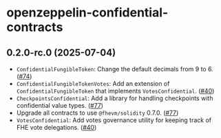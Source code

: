 # openzeppelin-confidential-contracts


## 0.2.0-rc.0 (2025-07-04)

- `ConfidentialFungibleToken`: Change the default decimals from 9 to 6. ([#74](https://github.com/OpenZeppelin/openzeppelin-confidential-contracts/pull/74))
- `ConfidentialFungibleTokenVotes`: Add an extension of `ConfidentialFungibleToken` that implements `VotesConfidential`. ([#40](https://github.com/OpenZeppelin/openzeppelin-confidential-contracts/pull/40))
- `CheckpointsConfidential`: Add a library for handling checkpoints with confidential value types. ([#77](https://github.com/OpenZeppelin/openzeppelin-confidential-contracts/pull/77))
- Upgrade all contracts to use `@fhevm/solidity` 0.7.0. ([#77](https://github.com/OpenZeppelin/openzeppelin-confidential-contracts/pull/77))
- `VotesConfidential`: Add votes governance utility for keeping track of FHE vote delegations. ([#40](https://github.com/OpenZeppelin/openzeppelin-confidential-contracts/pull/40))
